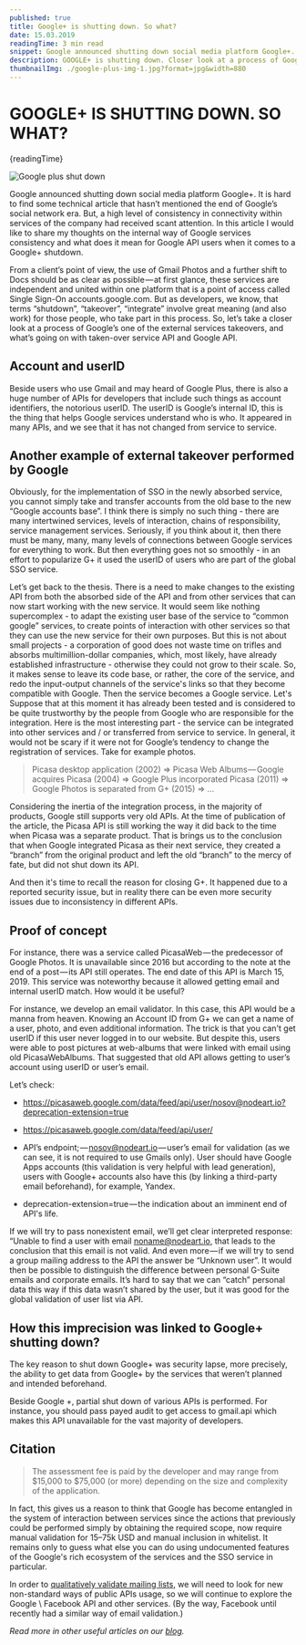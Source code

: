 ```yaml
---
published: true
title: Google+ is shutting down. So what?
date: 15.03.2019
readingTime: 3 min read
snippet: Google announced shutting down social media platform Google+. It is hard to find some technical article that hasn’t mentioned the end of Google’s social network era. But, a high level of consistency in connectivity within services of the company had received scant attention. In this article I would like to share my thoughts on the internal way of Google services consistency and what does it mean for Google API users when it comes to a Google+ shutdown.
description: GOOGLE+ is shutting down. Closer look at a process of Google’s one of the external services takeovers, and what’s going on with taken-over service API.
thumbnailImg: ./google-plus-img-1.jpg?format=jpg&width=880
---
```


# GOOGLE+ IS SHUTTING DOWN. SO WHAT?

{readingTime}

![Google plus shut down](./google-plus-img-1.jpg?format=webp;jpg;png;avif&srcset&width=880)

Google announced shutting down social media platform Google+. It is hard to find some technical article that hasn’t mentioned the end of Google’s social network era. But, a high level of consistency in connectivity within services of the company had received scant attention. In this article I would like to share my thoughts on the internal way of Google services consistency and what does it mean for Google API users when it comes to a Google+ shutdown.

From a client’s point of view, the use of Gmail Photos and a further shift to Docs should be as clear as possible — at first glance, these services are independent and united within one platform that is a point of access called Single Sign-On accounts.google.com. But as developers, we know, that terms “shutdown”, “takeover”, “integrate” involve great meaning (and also work) for those people, who take part in this process. So, let’s take a closer look at a process of Google’s one of the external services takeovers, and what’s going on with taken-over service API and Google API.

## Account and userID

Beside users who use Gmail and may heard of Google Plus, there is also a huge number of APIs for developers that include such things as account identifiers, the notorious userID. The userID is Google’s internal ID, this is the thing that helps Google services understand who is who. It appeared in many APIs, and we see that it has not changed from service to service.

## Another example of external takeover performed by Google

Obviously, for the implementation of SSO in the newly absorbed service, you cannot simply take and transfer accounts from the old base to the new “Google accounts base”. I think there is simply no such thing - there are many intertwined services, levels of interaction, chains of responsibility, service management services. Seriously, if you think about it, then there must be many, many, many levels of connections between Google services for everything to work. But then everything goes not so smoothly - in an effort to popularize G+ it used the userID of users who are part of the global SSO service.

Let’s get back to the thesis. There is a need to make changes to the existing API from both the absorbed side of the API and from other services that can now start working with the new service. It would seem like nothing supercomplex - to adapt the existing user base of the service to “common google” services, to create points of interaction with other services so that they can use the new service for their own purposes. But this is not about small projects - a corporation of good does not waste time on trifles and absorbs multimillion-dollar companies, which, most likely, have already established infrastructure - otherwise they could not grow to their scale. So, it makes sense to leave its code base, or rather, the core of the service, and redo the input-output channels of the service's links so that they become compatible with Google. Then the service becomes a Google service. Let's Suppose that at this moment it has already been tested and is considered to be quite trustworthy by the people from Google who are responsible for the integration. Here is the most interesting part - the service can be integrated into other services and / or transferred from service to service. In general, it would not be scary if it were not for Google’s tendency to change the registration of services. Take for example photos.

> Picasa desktop application (2002) => Picasa Web Albums — Google acquires Picasa (2004) => Google Plus incorporated Picasa (2011) => Google Photos is separated from G+ (2015) => …

Considering the inertia of the integration process, in the majority of products, Google still supports very old APIs. At the time of publication of the article, the Picasa API is still working the way it did back to the time when Picasa was a separate product. That is brings us to the conclusion that when Google integrated Picasa as their next service, they created a “branch” from the original product and left the old “branch” to the mercy of fate, but did not shut down its API.

And then it's time to recall the reason for closing G+. It happened due to a reported security issue, but in reality there can be even more security issues due to inconsistency in different APIs.

## Proof of concept

For instance, there was a service called PicasaWeb — the predecessor of Google Photos. It is unavailable since 2016 but according to the note at the end of a post — its API still operates. The end date of this API is March 15, 2019. This service was noteworthy because it allowed getting email and internal userID match. How would it be useful?

For instance, we develop an email validator. In this case, this API would be a manna from heaven. Knowing an Account ID from G+ we can get a name of a user, photo, and even additional information. The trick is that you can't get userID if this user never logged in to our website. But despite this, users were able to post pictures at web-albums that were linked with email using old PicasaWebAlbums. That suggested that old API allows getting to user’s account using userID or user’s email.

Let’s check:

- https://picasaweb.google.com/data/feed/api/user/nosov@nodeart.io?deprecation-extension=true

- https://picasaweb.google.com/data/feed/api/user/

- API’s endpoint; — [nosov@nodeart.io](mailto:nosov@nodeart.io) — user’s email for validation (as we can see, it is not required to use Gmails only). User should have Google Apps accounts (this validation is very helpful with lead generation), users with Google+ accounts also have this (by linking a third-party email beforehand), for example, Yandex.
- deprecation-extension=true — the indication about an imminent end of API's life.

If we will try to pass nonexistent email, we’ll get clear interpreted response: “Unable to find a user with email [noname@nodeart.io](mailto:noname@nodeart.io), that leads to the conclusion that this email is not valid. And even more — if we will try to send a group mailing address to the API the answer be “Unknown user”. It would then be possible to distinguish the difference between personal G-Suite emails and corporate emails. It’s hard to say that we can “catch” personal data this way if this data wasn’t shared by the user, but it was good for the global validation of user list via API.

## How this imprecision was linked to Google+ shutting down?

The key reason to shut down Google+ was security lapse, more precisely, the ability to get data from Google+ by the services that weren’t planned and intended beforehand.

Beside Google +, partial shut down of various APIs is performed. For instance, you should pass payed audit to get access to gmail.api which makes this API unavailable for the vast majority of developers.

## Citation

> The assessment fee is paid by the developer and may range from $15,000 to $75,000 (or more) depending on the size and complexity of the application.

In fact, this gives us a reason to think that Google has become entangled in the system of interaction between services since the actions that previously could be performed simply by obtaining the required scope, now require manual validation for 15–75k USD and manual inclusion in whitelist. It remains only to guess what else you can do using undocumented features of the Google's rich ecosystem of the services and the SSO service in particular.

In order to [qualitatively validate mailing lists](/), we will need to look for new non-standard ways of public APIs usage, so we will continue to explore the Google \\ Facebook API and other services. (By the way, Facebook until recently had a similar way of email validation.)

_Read more in other useful articles on our [blog](/blog)._

